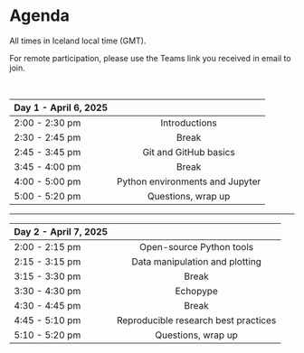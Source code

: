# Agenda
All times in Iceland local time (GMT).

For remote participation, please use the Teams link you received in email to join.

<br>

|Day 1 - April 6, 2025  |               |
| :---          | :----:                |
|2:00 - 2:30 pm | Introductions         |
|2:30 - 2:45 pm | Break                 |
|2:45 - 3:45 pm | Git and GitHub basics |
|3:45 - 4:00 pm | Break                 |
|4:00 - 5:00 pm | Python environments and Jupyter|
|5:00 - 5:20 pm | Questions, wrap up|

---

| Day 2 - April 7, 2025 |                              |
| :---          | :----:                               |
|2:00 - 2:15 pm | Open-source Python tools             |
|2:15 - 3:15 pm | Data manipulation and plotting       |
|3:15 - 3:30 pm | Break                                |
|3:30 - 4:30 pm | Echopype                             |
|4:30 - 4:45 pm | Break                                |
|4:45 - 5:10 pm | Reproducible research best practices |
|5:10 - 5:20 pm | Questions, wrap up                   |